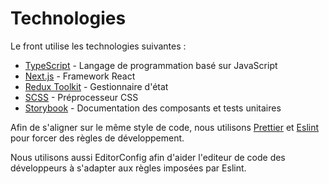 # Technologies

Le front utilise les technologies suivantes :

- [TypeScript](https://www.typescriptlang.org/) - Langage de programmation basé sur JavaScript
- [Next.js](https://nextjs.org/) - Framework React
- [Redux Toolkit](https://redux-toolkit.js.org/) - Gestionnaire d'état
- [SCSS](https://sass-lang.com/) - Préprocesseur CSS
- [Storybook](https://storybook.js.org/) - Documentation des composants et tests unitaires

Afin de s'aligner sur le même style de code, nous utilisons [Prettier](https://prettier.io/) et [Eslint](https://eslint.org/) pour forcer des règles de développement.

Nous utilisons aussi EditorConfig afin d'aider l'editeur de code des développeurs à s'adapter aux règles imposées par Eslint.